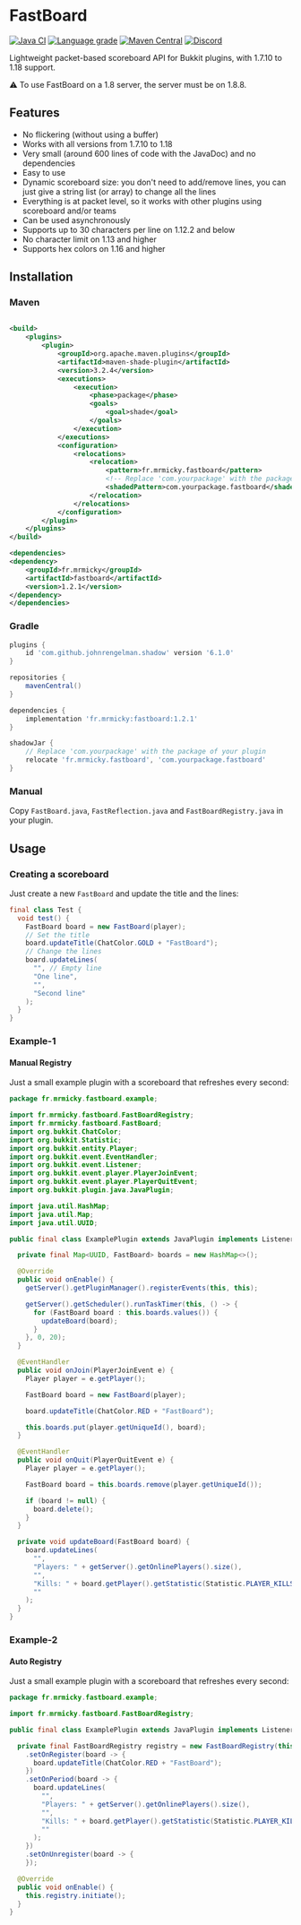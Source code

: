 # FastBoard

[![Java CI](https://github.com/MrMicky-FR/FastBoard/actions/workflows/build.yml/badge.svg)](https://github.com/MrMicky-FR/FastBoard/actions/workflows/build.yml)
[![Language grade](https://img.shields.io/lgtm/grade/java/github/MrMicky-FR/FastBoard.svg?logo=lgtm&logoWidth=18&label=code%20quality)](https://lgtm.com/projects/g/MrMicky-FR/FastBoard/context:java)
[![Maven Central](https://img.shields.io/maven-central/v/fr.mrmicky/fastboard.svg?label=Maven%20Central)](https://search.maven.org/search?q=g:%22fr.mrmicky%22%20AND%20a:%22fastboard%22)
[![Discord](https://img.shields.io/discord/390919659874156560.svg?colorB=5865f2&label=Discord&logo=discord&logoColor=white)](https://discord.gg/q9UwaBT)

Lightweight packet-based scoreboard API for Bukkit plugins, with 1.7.10 to 1.18 support.

⚠️ To use FastBoard on a 1.8 server, the server must be on 1.8.8.

## Features

* No flickering (without using a buffer)
* Works with all versions from 1.7.10 to 1.18
* Very small (around 600 lines of code with the JavaDoc) and no dependencies
* Easy to use
* Dynamic scoreboard size: you don't need to add/remove lines, you can just give a string list (or array) to change all
  the lines
* Everything is at packet level, so it works with other plugins using scoreboard and/or teams
* Can be used asynchronously
* Supports up to 30 characters per line on 1.12.2 and below
* No character limit on 1.13 and higher
* Supports hex colors on 1.16 and higher

## Installation

### Maven

```xml

<build>
    <plugins>
        <plugin>
            <groupId>org.apache.maven.plugins</groupId>
            <artifactId>maven-shade-plugin</artifactId>
            <version>3.2.4</version>
            <executions>
                <execution>
                    <phase>package</phase>
                    <goals>
                        <goal>shade</goal>
                    </goals>
                </execution>
            </executions>
            <configuration>
                <relocations>
                    <relocation>
                        <pattern>fr.mrmicky.fastboard</pattern>
                        <!-- Replace 'com.yourpackage' with the package of your plugin ! -->
                        <shadedPattern>com.yourpackage.fastboard</shadedPattern>
                    </relocation>
                </relocations>
            </configuration>
        </plugin>
    </plugins>
</build>

<dependencies>
<dependency>
    <groupId>fr.mrmicky</groupId>
    <artifactId>fastboard</artifactId>
    <version>1.2.1</version>
</dependency>
</dependencies>
```

### Gradle

```groovy
plugins {
    id 'com.github.johnrengelman.shadow' version '6.1.0'
}

repositories {
    mavenCentral()
}

dependencies {
    implementation 'fr.mrmicky:fastboard:1.2.1'
}

shadowJar {
    // Replace 'com.yourpackage' with the package of your plugin 
    relocate 'fr.mrmicky.fastboard', 'com.yourpackage.fastboard'
}
```

### Manual

Copy `FastBoard.java`, `FastReflection.java` and `FastBoardRegistry.java` in your plugin.

## Usage

### Creating a scoreboard

Just create a new `FastBoard` and update the title and the lines:

```java
final class Test {
  void test() {
    FastBoard board = new FastBoard(player);
    // Set the title
    board.updateTitle(ChatColor.GOLD + "FastBoard");
    // Change the lines
    board.updateLines(
      "", // Empty line
      "One line",
      "",
      "Second line"
    );
  }
}
```

### Example-1
#### Manual Registry

Just a small example plugin with a scoreboard that refreshes every second:

```java
package fr.mrmicky.fastboard.example;

import fr.mrmicky.fastboard.FastBoardRegistry;
import fr.mrmicky.fastboard.FastBoard;
import org.bukkit.ChatColor;
import org.bukkit.Statistic;
import org.bukkit.entity.Player;
import org.bukkit.event.EventHandler;
import org.bukkit.event.Listener;
import org.bukkit.event.player.PlayerJoinEvent;
import org.bukkit.event.player.PlayerQuitEvent;
import org.bukkit.plugin.java.JavaPlugin;

import java.util.HashMap;
import java.util.Map;
import java.util.UUID;

public final class ExamplePlugin extends JavaPlugin implements Listener {

  private final Map<UUID, FastBoard> boards = new HashMap<>();

  @Override
  public void onEnable() {
    getServer().getPluginManager().registerEvents(this, this);

    getServer().getScheduler().runTaskTimer(this, () -> {
      for (FastBoard board : this.boards.values()) {
        updateBoard(board);
      }
    }, 0, 20);
  }

  @EventHandler
  public void onJoin(PlayerJoinEvent e) {
    Player player = e.getPlayer();

    FastBoard board = new FastBoard(player);

    board.updateTitle(ChatColor.RED + "FastBoard");

    this.boards.put(player.getUniqueId(), board);
  }

  @EventHandler
  public void onQuit(PlayerQuitEvent e) {
    Player player = e.getPlayer();

    FastBoard board = this.boards.remove(player.getUniqueId());

    if (board != null) {
      board.delete();
    }
  }

  private void updateBoard(FastBoard board) {
    board.updateLines(
      "",
      "Players: " + getServer().getOnlinePlayers().size(),
      "",
      "Kills: " + board.getPlayer().getStatistic(Statistic.PLAYER_KILLS),
      ""
    );
  }
}
```

### Example-2
#### Auto Registry

Just a small example plugin with a scoreboard that refreshes every second:

```java
package fr.mrmicky.fastboard.example;

import fr.mrmicky.fastboard.FastBoardRegistry;

public final class ExamplePlugin extends JavaPlugin implements Listener {

  private final FastBoardRegistry registry = new FastBoardRegistry(this, 0L, 20L)
    .setOnRegister(board -> {
      board.updateTitle(ChatColor.RED + "FastBoard");
    })
    .setOnPeriod(board -> {
      board.updateLines(
        "",
        "Players: " + getServer().getOnlinePlayers().size(),
        "",
        "Kills: " + board.getPlayer().getStatistic(Statistic.PLAYER_KILLS),
        ""
      );
    })
    .setOnUnregister(board -> {
    });

  @Override
  public void onEnable() {
    this.registry.initiate();
  }
}
```
